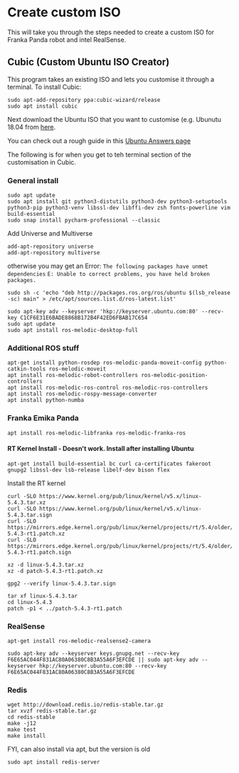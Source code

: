 # Create custom ISO

This will take you through the steps needed to create a custom ISO for Franka Panda robot and intel RealSense.

## Cubic (Custom Ubuntu ISO Creator)

This program takes an existing ISO and lets you customise it through a terminal. To install Cubic:

```
sudo apt-add-repository ppa:cubic-wizard/release
sudo apt install cubic
```

Next download the Ubuntu ISO that you want to customise (e.g. Ubunutu 18.04 from [here](https://releases.ubuntu.com/18.04/).

You can check out a rough guide in this [Ubuntu Answers page](https://askubuntu.com/questions/741753/how-to-use-cubic-to-create-a-custom-ubuntu-live-cd-image)

The following is for when you get to teh terminal section of the customisation in Cubic.

### General install

```
sudo apt update
sudo apt install git python3-distutils python3-dev python3-setuptools python3-pip python3-venv libssl-dev libffi-dev zsh fonts-powerline vim build-essential
sudo snap install pycharm-professional --classic
```
 Add Universe and Multiverse
 ```
add-apt-repository universe
add-apt-repository multiverse

 ```
 otherwise you may get an Error: `The following packages have unmet dependencies` `E: Unable to correct problems, you have held broken packages.`
 

```
sudo sh -c 'echo "deb http://packages.ros.org/ros/ubuntu $(lsb_release -sc) main" > /etc/apt/sources.list.d/ros-latest.list'

sudo apt-key adv --keyserver 'hkp://keyserver.ubuntu.com:80' --recv-key C1CF6E31E6BADE8868B172B4F42ED6FBAB17C654
sudo apt update
sudo apt install ros-melodic-desktop-full
```

### Additional ROS stuff

```
apt-get install python-rosdep ros-melodic-panda-moveit-config python-catkin-tools ros-melodic-moveit
apt install ros-melodic-robot-controllers ros-melodic-position-controllers
apt install ros-melodic-ros-control ros-melodic-ros-controllers
apt install ros-melodic-rospy-message-converter
apt install python-numba
```

### Franka Emika Panda
```
apt install ros-melodic-libfranka ros-melodic-franka-ros
```
#### RT Kernel Install - Doesn't work. Install after installing Ubuntu
```
apt-get install build-essential bc curl ca-certificates fakeroot gnupg2 libssl-dev lsb-release libelf-dev bison flex
```

Install the RT kernel
```
curl -SLO https://www.kernel.org/pub/linux/kernel/v5.x/linux-5.4.3.tar.xz
curl -SLO https://www.kernel.org/pub/linux/kernel/v5.x/linux-5.4.3.tar.sign
curl -SLO https://mirrors.edge.kernel.org/pub/linux/kernel/projects/rt/5.4/older/patch-5.4.3-rt1.patch.xz
curl -SLO https://mirrors.edge.kernel.org/pub/linux/kernel/projects/rt/5.4/older/patch-5.4.3-rt1.patch.sign
```

```
xz -d linux-5.4.3.tar.xz
xz -d patch-5.4.3-rt1.patch.xz
```
```
gpg2 --verify linux-5.4.3.tar.sign
```

```
tar xf linux-5.4.3.tar
cd linux-5.4.3
patch -p1 < ../patch-5.4.3-rt1.patch
```

### RealSense
```
apt-get install ros-melodic-realsense2-camera
```

```
sudo apt-key adv --keyserver keys.gnupg.net --recv-key F6E65AC044F831AC80A06380C8B3A55A6F3EFCDE || sudo apt-key adv --keyserver hkp://keyserver.ubuntu.com:80 --recv-key F6E65AC044F831AC80A06380C8B3A55A6F3EFCDE
```
### Redis
```
wget http://download.redis.io/redis-stable.tar.gz
tar xvzf redis-stable.tar.gz
cd redis-stable
make -j12
make test
make install
```
FYI, can also install via apt, but the version is old
```
sudo apt install redis-server
```
